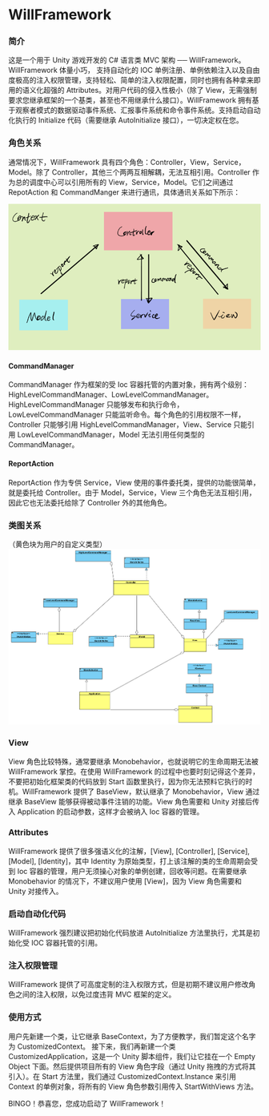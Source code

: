 # WillFramework
### 简介
这是一个用于 Unity 游戏开发的 C# 语言类 MVC 架构 ── WillFramework。WillFramework 体量小巧， 支持自动化的 IOC 单例注册、单例依赖注入以及自由度极高的注入权限管理，支持轻松、简单的注入权限配置，同时也拥有各种拿来即用的语义化超强的 Attributes。对用户代码的侵入性极小（除了 View，无需强制要求您继承框架的一个基类，甚至也不用继承什么接口）。WillFramework 拥有基于观察者模式的数据驱动事件系统、汇报事件系统和命令事件系统。支持启动自动化执行的 Initialize 代码（需要继承 AutoInitialize 接口），一切决定权在您。
### 角色关系
通常情况下，WillFramework 具有四个角色：Controller，View，Service，Model。除了 Controller，其他三个两两互相解耦，无法互相引用。Controller 作为总的调度中心可以引用所有的 View，Service，Model。它们之间通过 RepotAction 和 CommandManger 来进行通讯，具体通讯关系如下所示：

![image](/Assets/WillFramework%20Images/WillFramework%20%E6%A1%86%E6%9E%B6%E8%B0%83%E7%94%A8%E5%85%B3%E7%B3%BB%E5%9B%BE%200001.png)
#### CommandManager
CommandManager 作为框架的受 Ioc 容器托管的内置对象，拥有两个级别：HighLevelCommandManager、LowLevelCommandManager。HighLevelCommandManager 只能够发布和执行命令，LowLevelCommandManager 只能监听命令。每个角色的引用权限不一样，Controller 只能够引用 HighLevelCommandManager，View、Service 只能引用 LowLevelCommandManager，Model 无法引用任何类型的 CommandManager。
#### ReportAction
ReportAction 作为专供 Service，View 使用的事件委托类，提供的功能很简单，就是委托给 Controller。由于 Model，Service，View 三个角色无法互相引用，因此它也无法委托给除了 Controller 外的其他角色。
### 类图关系
（黄色块为用户的自定义类型）
![image](/Assets/WillFramework%20Images/WillFramework%20%E7%B1%BB%E5%9B%BE.png)
### View
View 角色比较特殊，通常要继承 Monobehavior，也就说明它的生命周期无法被 WillFramework 掌控。在使用 WillFramework 的过程中也要时刻记得这个差异，不要把初始化框架类的代码放到 Start 函数里执行，因为你无法预料它执行的时机。WillFramework 提供了 BaseView<T>，默认继承了 Monobehavior，View 通过继承 BaseView 能够获得被动事件注销的功能。View 角色需要和 Unity 对接后传入 Application 的启动参数，这样才会被纳入 Ioc 容器的管理。
### Attributes
WillFramework 提供了很多强语义化的注解，[View], [Controller], [Service], [Model], [Identity]，其中 Identity 为原始类型，打上该注解的类的生命周期会受到 Ioc 容器的管理，用户无须操心对象的单例创建，回收等问题。在需要继承 Monobehavior 的情况下，不建议用户使用 [View]，因为 View 角色需要和 Unity 对接传入。 
### 启动自动化代码
WillFramework 强烈建议把初始化代码放进 AutoInitialize 方法里执行，尤其是初始化受 IOC 容器托管的引用。
### 注入权限管理
WillFramework 提供了可高度定制的注入权限方式，但是初期不建议用户修改角色之间的注入权限，以免过度违背 MVC 框架的定义。
### 使用方式
用户先新建一个类，让它继承 BaseContext，为了方便教学，我们暂定这个名字为 CustomizedContext。
接下来，我们再新建一个类 CustomizedApplication，这是一个 Unity 脚本组件，我们让它挂在一个 Empty Object 下面。然后提供项目所有的 View 角色字段（通过 Unity 拖拽的方式将其引入）。在 Start 方法里，我们通过 CustomizedContext.Instance 来引用 Context 的单例对象，将所有的 View 角色参数引用传入 StartWithViews 方法。

BINGO！恭喜您，您成功启动了 WillFramework！
